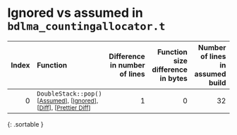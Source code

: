 # Ignored vs assumed in `bdlma_countingallocator.t`

<script src="../sorttable.js"></script>

|   Index | Function                                                                                                                            |   Difference in number of lines |   Function size difference in bytes |   Number of lines in assumed build | Number of bytes in assumed build   |   Number of lines in ignored build | Number of bytes in ignored build   |
|--------:|:------------------------------------------------------------------------------------------------------------------------------------|--------------------------------:|------------------------------------:|-----------------------------------:|:-----------------------------------|-----------------------------------:|:-----------------------------------|
|       0 | `DoubleStack::pop()` <sup>\[[Assumed](0-assume)\], \[[Ignored](0-none)\], \[[Diff](0.diff.html)\], \[[Prettier Diff](0-diff.html)\] |                               1 |                                   0 |                                 32 | 4,211,696                          |                                 32 | 4,211,696                          |
{: .sortable }
